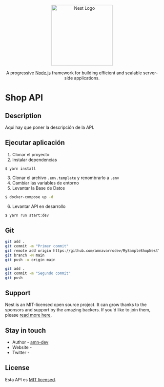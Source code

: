 <p align="center">
  <a href="http://nestjs.com/" target="blank"><img src="https://nestjs.com/img/logo-small.svg" width="200" alt="Nest Logo" /></a>
</p>

[circleci-image]: https://img.shields.io/circleci/build/github/nestjs/nest/master?token=abc123def456
[circleci-url]: https://circleci.com/gh/nestjs/nest

  <p align="center">A progressive <a href="http://nodejs.org" target="_blank">Node.js</a> framework for building efficient and scalable server-side applications.</p>
    <p align="center">

# Shop API

## Description

Aqui hay que poner la descripción de la API.

## Ejecutar aplicación

1. Clonar el proyecto
2. Instalar dependencias
```
$ yarn install
```
3. Clonar el archivo ```.env.template``` y renombrarlo a ```.env```
4. Cambiar las variables de entorno
5. Levantar la Base de Datos
```bash
$ docker-compose up -d
```
6. Levantar API en desarrollo
```bash
$ yarn run start:dev
```

## Git

```bash
git add .
git commit -m "Primer commit"
git remote add origin https://github.com/amnavarrodev/MySampleShopNestTypeORM.git
git branch -M main
git push -u origin main

git add .
git commit -m "Segundo commit"
git push
```

## Support

Nest is an MIT-licensed open source project. It can grow thanks to the sponsors and support by the amazing backers. If you'd like to join them, please [read more here](https://docs.nestjs.com/support).

## Stay in touch

- Author - [amn-dev]()
- Website - []()
- Twitter - []()

## License

Esta API es [MIT licensed](LICENSE).
